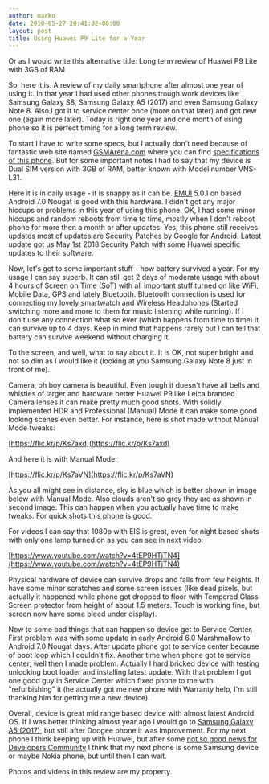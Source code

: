 ```yaml
---
author: marko
date: 2018-05-27 20:41:02+00:00
layout: post
title: Using Huawei P9 Lite for a Year
---
```


Or as I would write this alternative title: Long term review of Huawei P9 Lite with 3GB of RAM

So, here it is. A review of my daily smartphone after almost one year of using it. In that year I had used other phones trough work devices like Samsung Galaxy S8, Samsung Galaxy A5 (2017) and even Samsung Galaxy Note 8. Also I got it to service center once (more on that later) and got new one (again more later). Today is right one year and one month of using phone so it is perfect timing for a long term review.<!-- more -->

To start I have to write some specs, but I actually don't need because of fantastic web site named [GSMArena.com](https://www.gsmarena.com/) where you can find [specifications of this phone](https://www.gsmarena.com/huawei_p9_lite-7983.php#vns-l31). But for some important notes I had to say that my device is Dual SIM version with 3GB of RAM, better known with Model number VNS-L31.

Here it is in daily usage - it is snappy as it can be. [EMUI](https://en.wikipedia.org/wiki/Huawei_EMUI) 5.0.1 on based Android 7.0 Nougat is good with this hardware. I didn't got any major hiccups or problems in this year of using this phone. OK, I had some minor hiccups and random reboots from time to time, mostly when I don't reboot phone for more then a month or after updates. Yes, this phone still receives updates most of updates are Security Patches by Google for Android. Latest update got us May 1st 2018 Security Patch with some Huawei specific updates to their software.

Now, let's get to some important stuff - how battery survived a year. For my usage I can say superb. It can still get 2 days of moderate usage with about 4 hours of Screen on Time (SoT) with all important stuff turned on like WiFi, Mobile Data, GPS and lately Bluetooth. Bluetooth connection is used for connecting my lovely smartwatch and Wireless Headphones (Started switching more and more to them for music listening while running). If I don't use any connection what so ever (which happens from time to time) it can survive up to 4 days. Keep in mind that happens rarely but I can tell that battery can survive weekend without charging it.

To the screen, and well, what to say about it. It is OK, not super bright and not so dim as I would like it (looking at you Samsung Galaxy Note 8 just in front of me).

Camera, oh boy camera is beautiful. Even tough it doesn't have all bells and whistles of larger and hardware better Huawei P9 like Leica branded Camera lenses it can make pretty much good shots. With solidly implemented HDR and Professional (Manual) Mode it can make some good looking scenes even better. For instance, here is shot made without Manual Mode tweaks:

[https://flic.kr/p/Ks7axd](https://flic.kr/p/Ks7axd)

And here it is with Manual Mode:

[https://flic.kr/p/Ks7aVN](https://flic.kr/p/Ks7aVN)

As you all might see in distance, sky is blue which is better shown in image below with Manual Mode. Also clouds aren't so grey they are as shown in second image. This can happen when you actually have time to make tweaks. For quick shots this phone is good.

For videos I can say that 1080p with EIS is great, even for night based shots with only one lamp turned on as you can see in next video:

[https://www.youtube.com/watch?v=4tEP9HTjTN4](https://www.youtube.com/watch?v=4tEP9HTjTN4)

Physical hardware of device can survive drops and falls from few heights. It have some minor scratches and some screen issues (like dead pixels, but actually it happened while phone got dropped to floor with Tempered Glass Screen protector from height of about 1.5 meters. Touch is working fine, but screen now have some bleed under display).

Now to some bad things that can happen so device get to Service Center. First problem was with some update in early Android 6.0 Marshmallow to Android 7.0 Nougat days. After update phone got to service center because of boot loop which I couldn't fix. Another time when phone got to service center, well then I made problem. Actually I hard bricked device with testing unlocking boot loader and installing latest update. With that problem I got one good guy in Service Center which fixed phone to me with "refurbishing" it (he actually got me new phone with Warranty help, I'm still thanking him for getting me a new device).

Overall, device is great mid range based device with almost latest Android OS. If I was better thinking almost year ago I would go to [Samsung Galaxy A5 (2017)](https://www.gsmarena.com/samsung_galaxy_a5_(2017)-8494.php), but still after Doogee phone it was improvement. For my next phone I think keeping up with Huawei, but after some [not so good news for Developers Community](https://www.androidpolice.com/2018/05/24/huawei-halts-bootloader-unlock-program-indefinitely/) I think that my next phone is some Samsung device or maybe Nokia phone, but until then I can wait.

Photos and videos in this review are my property.
